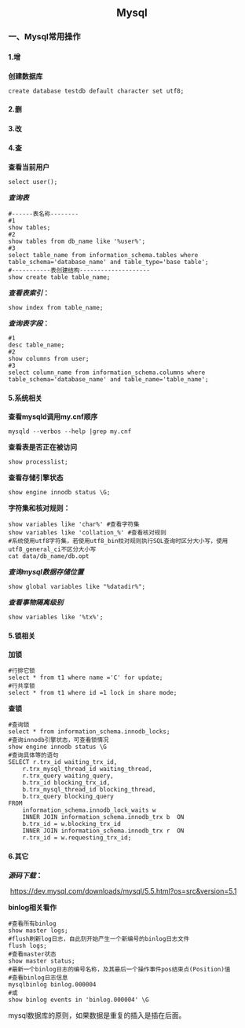 <center><h2>Mysql</h2></center>

### **一、Mysql常用操作**

#### **1.增**

**创建数据库**

```mysql
create database testdb default character set utf8;
```

#### **2.删**

#### **3.改**

#### **4.查**

**查看当前用户**

```mysql
select user();
```

***查询表***

```mysql
#------表名称--------
#1
show tables;
#2
show tables from db_name like '%user%';
#3
select table_name from information_schema.tables where table_schema='database_name' and table_type='base table';
#-----------表创建结构--------------------
show create table table_name;
```

***查看表索引*：**

```mysql
show index from table_name;
```

***查询表字段*：**

```mysql
#1
desc table_name;
#2
show columns from user;
#3
select column_name from information_schema.columns where table_schema='database_name' and table_name='table_name';

```

#### **5.系统相关**

**查看mysqld调用my.cnf顺序**

```shell
mysqld --verbos --help |grep my.cnf
```

**查看表是否正在被访问**

```mysql
show processlist;
```

**查看存储引擎状态**

```mysql
show engine innodb status \G;
```

**字符集和核对规则：**

```mysql
show variables like 'char%' #查看字符集
show variables like 'collation_%' #查看核对规则
#系统使用utf8字符集，若使用utf8_bin校对规则执行SQL查询时区分大小写，使用utf8_general_ci不区分大小写
cat data/db_name/db.opt
```

***查询mysql数据存储位置***​	

```mysql
show global variables like "%datadir%";
```

***查看事物隔离级别***

```mysql
show variables like '%tx%';
```

#### 5.锁相关

**加锁**

```mysql
#行排它锁
select * from t1 where name ='C' for update;
#行共享锁
select * from t1 where id =1 lock in share mode;

```

**查锁**

```mysql
#查询锁
select * from information_schema.innodb_locks; 
#查询innodb引擎状态，可查看锁情况
show engine innodb status \G
#查询具体等的语句
SELECT r.trx_id waiting_trx_id,  
	r.trx_mysql_thread_id waiting_thread,
	r.trx_query waiting_query,
	b.trx_id blocking_trx_id,
	b.trx_mysql_thread_id blocking_thread,
	b.trx_query blocking_query
FROM       
	information_schema.innodb_lock_waits w
	INNER JOIN information_schema.innodb_trx b  ON  
	b.trx_id = w.blocking_trx_id
	INNER JOIN information_schema.innodb_trx r  ON  
	r.trx_id = w.requesting_trx_id;
```



#### 6.其它

***源码下载*：**

​	<https://dev.mysql.com/downloads/mysql/5.5.html?os=src&version=5.1>

**binlog相关看作**

```mysql
#查看所有binlog
show master logs;
#flush刷新log日志，自此刻开始产生一个新编号的binlog日志文件
flush logs;
#查看master状态
show master status;
#最新一个binlog日志的编号名称，及其最后一个操作事件pos结束点(Position)值
#查看binlog日志信息
mysqlbinlog binlog.000004 
#或
show binlog events in 'binlog.000004' \G
```

mysql数据库的原则，如果数据是重复的插入是插在后面。

